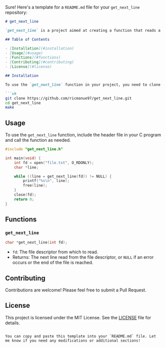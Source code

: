 Sure! Here's a template for a `README.md` file for your `get_next_line` repository:

```markdown
# get_next_line

`get_next_line` is a project aimed at creating a function that reads a line from a file descriptor and returns it. This project is implemented in C.

## Table of Contents

- [Installation](#installation)
- [Usage](#usage)
- [Functions](#functions)
- [Contributing](#contributing)
- [License](#license)

## Installation

To use the `get_next_line` function in your project, you need to clone the repository and compile the source files.

```sh
git clone https://github.com/ricmanue97/get_next_line.git
cd get_next_line
make
```

## Usage

To use the `get_next_line` function, include the header file in your C program and call the function as needed.

```c
#include "get_next_line.h"

int main(void) {
    int fd = open("file.txt", O_RDONLY);
    char *line;

    while ((line = get_next_line(fd)) != NULL) {
        printf("%s\n", line);
        free(line);
    }
    close(fd);
    return 0;
}
```

## Functions

### `get_next_line`

```c
char *get_next_line(int fd);
```

- `fd`: The file descriptor from which to read.
- Returns: The next line read from the file descriptor, or `NULL` if an error occurs or the end of the file is reached.

## Contributing

Contributions are welcome! Please feel free to submit a Pull Request.

## License

This project is licensed under the MIT License. See the [LICENSE](LICENSE) file for details.
```

You can copy and paste this template into your `README.md` file. Let me know if you need any modifications or additional sections!

